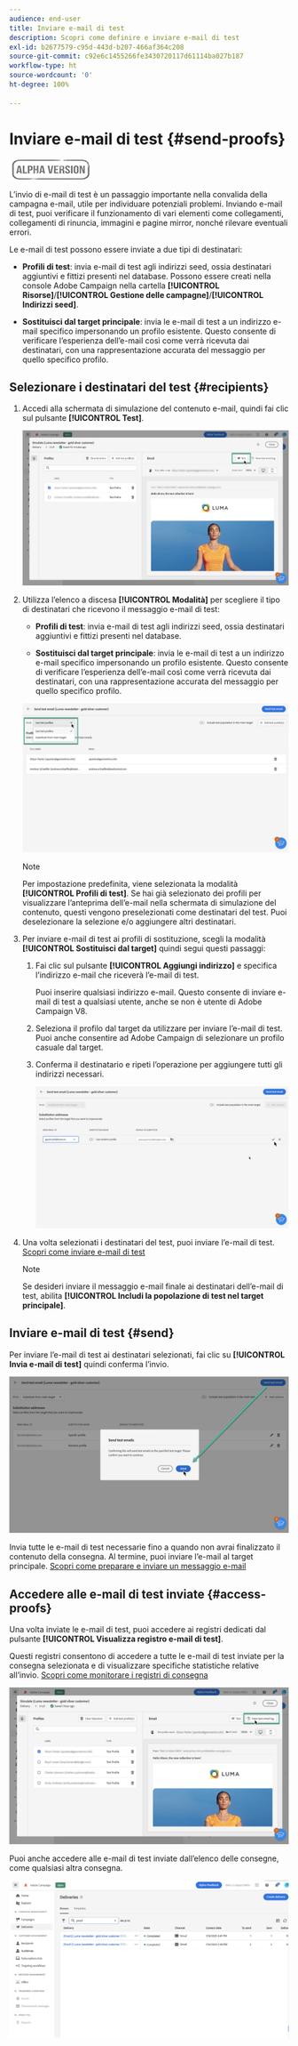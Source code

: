 ```yaml
---
audience: end-user
title: Inviare e-mail di test
description: Scopri come definire e inviare e-mail di test
exl-id: b2677579-c95d-443d-b207-466af364c208
source-git-commit: c92e6c1455266fe3430720117d61114ba027b187
workflow-type: ht
source-wordcount: '0'
ht-degree: 100%

---
```


# Inviare e-mail di test {#send-proofs}

![](../assets/do-not-localize/badge.png)

L’invio di e-mail di test è un passaggio importante nella convalida della campagna e-mail, utile per individuare potenziali problemi. Inviando e-mail di test, puoi verificare il funzionamento di vari elementi come collegamenti, collegamenti di rinuncia, immagini e pagine mirror, nonché rilevare eventuali errori.

Le e-mail di test possono essere inviate a due tipi di destinatari:

* **Profili di test**: invia e-mail di test agli indirizzi seed, ossia destinatari aggiuntivi e fittizi presenti nel database. Possono essere creati nella console Adobe Campaign nella cartella **[!UICONTROL Risorse]**/**[!UICONTROL Gestione delle campagne]**/**[!UICONTROL Indirizzi seed]**.

* **Sostituisci dal target principale**: invia le e-mail di test a un indirizzo e-mail specifico impersonando un profilo esistente. Questo consente di verificare l’esperienza dell’e-mail così come verrà ricevuta dai destinatari, con una rappresentazione accurata del messaggio per quello specifico profilo.

## Selezionare i destinatari del test {#recipients}

1. Accedi alla schermata di simulazione del contenuto e-mail, quindi fai clic sul pulsante **[!UICONTROL Test]**.

   ![](assets/test-button.png)

1. Utilizza l’elenco a discesa **[!UICONTROL Modalità]** per scegliere il tipo di destinatari che ricevono il messaggio e-mail di test:

   * **Profili di test**: invia e-mail di test agli indirizzi seed, ossia destinatari aggiuntivi e fittizi presenti nel database.

   * **Sostituisci dal target principale**: invia le e-mail di test a un indirizzo e-mail specifico impersonando un profilo esistente. Questo consente di verificare l’esperienza dell’e-mail così come verrà ricevuta dai destinatari, con una rappresentazione accurata del messaggio per quello specifico profilo.

   ![](assets/test-mode.png)

   >[!NOTE]
   >
   >Per impostazione predefinita, viene selezionata la modalità **[!UICONTROL Profili di test]**. Se hai già selezionato dei profili per visualizzare l’anteprima dell’e-mail nella schermata di simulazione del contenuto, questi vengono preselezionati come destinatari del test. Puoi deselezionare la selezione e/o aggiungere altri destinatari.

1. Per inviare e-mail di test ai profili di sostituzione, scegli la modalità **[!UICONTROL Sostituisci dal target]** quindi segui questi passaggi:

   1. Fai clic sul pulsante **[!UICONTROL Aggiungi indirizzo]** e specifica l’indirizzo e-mail che riceverà l’e-mail di test.

      Puoi inserire qualsiasi indirizzo e-mail. Questo consente di inviare e-mail di test a qualsiasi utente, anche se non è utente di Adobe Campaign V8.

   1. Seleziona il profilo dal target da utilizzare per inviare l’e-mail di test. Puoi anche consentire ad Adobe Campaign di selezionare un profilo casuale dal target.

   1. Conferma il destinatario e ripeti l’operazione per aggiungere tutti gli indirizzi necessari.

      ![](assets/substitution.png)

1. Una volta selezionati i destinatari del test, puoi inviare l’e-mail di test. [Scopri come inviare e-mail di test](#send)

   >[!NOTE]
   >
   >Se desideri inviare il messaggio e-mail finale ai destinatari dell’e-mail di test, abilita **[!UICONTROL Includi la popolazione di test nel target principale]**.

## Inviare e-mail di test {#send}

Per inviare l’e-mail di test ai destinatari selezionati, fai clic su **[!UICONTROL Invia e-mail di test]** quindi conferma l’invio.

![](assets/send-proof.png)

Invia tutte le e-mail di test necessarie fino a quando non avrai finalizzato il contenuto della consegna. Al termine, puoi inviare l’e-mail al target principale. [Scopri come preparare e inviare un messaggio e-mail](../monitor/prepare-send.md)

## Accedere alle e-mail di test inviate {#access-proofs}

Una volta inviate le e-mail di test, puoi accedere ai registri dedicati dal pulsante **[!UICONTROL Visualizza registro e-mail di test]**.

Questi registri consentono di accedere a tutte le e-mail di test inviate per la consegna selezionata e di visualizzare specifiche statistiche relative all’invio. [Scopri come monitorare i registri di consegna](../monitor/delivery-logs.md)

![](assets/proof-log.png)

Puoi anche accedere alle e-mail di test inviate dall’elenco delle consegne, come qualsiasi altra consegna.

![](assets/delivery-list.png)
